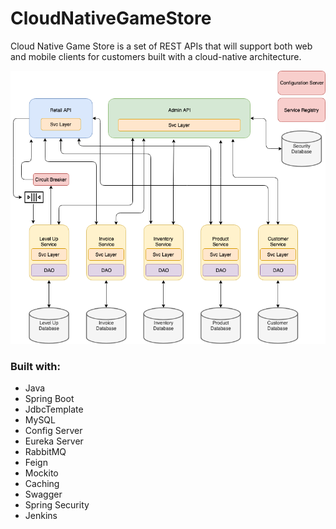 # CloudNativeGameStore

Cloud Native Game Store is a set of REST APIs that will support both web and mobile clients for customers built with a cloud-native architecture. 

![](screenshots/cloud-native-design.png)


### Built with:
* Java
* Spring Boot
* JdbcTemplate
* MySQL
* Config Server
* Eureka Server
* RabbitMQ
* Feign
* Mockito
* Caching
* Swagger
* Spring Security
* Jenkins
